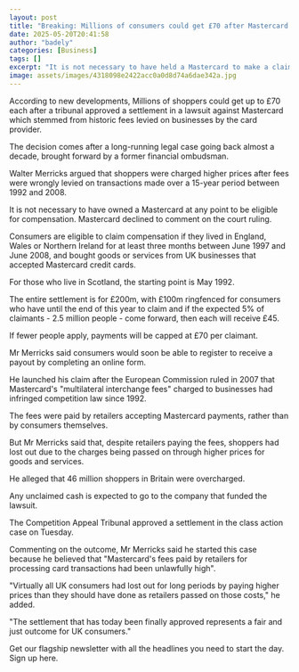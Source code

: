 ```yaml
---
layout: post
title: "Breaking: Millions of consumers could get £70 after Mastercard ruling"
date: 2025-05-20T20:41:58
author: "badely"
categories: [Business]
tags: []
excerpt: "It is not necessary to have held a Mastercard to make a claim following a tribunal ruling."
image: assets/images/4318098e2422acc0a0d8d74a6dae342a.jpg
---
```


According to new developments, Millions of shoppers could get up to £70 each after a tribunal approved a settlement in a lawsuit against Mastercard which stemmed from historic fees levied on businesses by the card provider. 

The decision comes after a long-running legal case going back almost a decade, brought forward by a former financial ombudsman.

Walter Merricks argued that shoppers were charged higher prices after fees were wrongly levied on transactions made over a 15-year period between 1992 and 2008.

It is not necessary to have owned a Mastercard at any point to be eligible for compensation. Mastercard declined to comment on the court ruling.

Consumers are eligible to claim compensation if they lived in England, Wales or Northern Ireland for at least three months between June 1997 and June 2008, and  bought goods or services from UK businesses that accepted Mastercard credit cards.

For those who live in Scotland, the starting point is May 1992.

The entire settlement is for £200m, with £100m ringfenced for consumers who have until the end of this year to claim and if the expected 5% of claimants - 2.5 million people - come forward, then each will receive £45.

If fewer people apply, payments will be capped at £70 per claimant.

Mr Merricks said consumers would soon be able to register to receive a payout by completing an online form.                            

He launched his claim after the European Commission ruled in 2007 that Mastercard's "multilateral interchange fees" charged to businesses had infringed competition law since 1992.

The fees were paid by retailers accepting Mastercard payments, rather than by consumers themselves.

But Mr Merricks said that, despite retailers paying the fees, shoppers had lost out due to the charges being passed on through higher prices for goods and services.

He alleged that 46 million shoppers in Britain were overcharged.

Any unclaimed cash is expected to go to the company that funded the lawsuit.

The Competition Appeal Tribunal approved a settlement in the class action case on Tuesday.

Commenting on the outcome, Mr Merricks said he started this case because  he believed that "Mastercard's fees paid by retailers for processing card transactions had been unlawfully high".

"Virtually all UK consumers had lost out for long periods by paying higher prices than they should have done as retailers passed on those costs," he added.

"The settlement that has today been finally approved represents a fair and just outcome for UK consumers."

Get our flagship newsletter with all the headlines you need to start the day. Sign up here.

